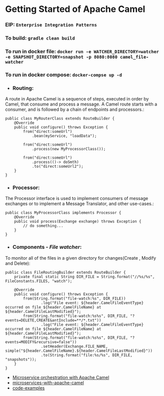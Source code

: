 # Getting Started of Apache Camel
### EIP: ```Enterprise Integration Patterns```
### To build: ```gradle clean build```
### To run in docker file: ```docker run -e WATCHER_DIRECTORY=watcher -e SNAPSHOT_DIRECTORY=snapshot -p 8080:8080 camel_file-watcher```
### To run in docker compose: ```docker-compse up -d```
* ### Routing:
A route in Apache Camel is a sequence of steps, executed in order by Camel, that consume and process a message. A Camel route starts with a consumer, and is followed by a chain of endpoints and processors.:
``` #properties
public class MyRouterClass extends RouteBuilder {
    @Override
    public void configure() throws Exception {
        from("direct:someUrl")
            .bean(myService, "loadData");

        from("direct:someUrl")
            .process(new MyProcessorClass());

        from("direct:someUrl")
            .process(()-> doSmth)
            .to("direct:someUrl2");
    }
}
``` 
* ### Processor:
The Processor interface is used to implement consumers of message exchanges or to implement a Message Translator, and other use-cases.:
``` #properties
public class MyProcessorClass implements Processor {
    @Override
    public void process(Exchange exchange) throws Exception {
        // do something...
    }
}
``` 
* ### Components - <i>File watcher</i>:
To monitor all of the files in a given directory for changes(Create , Modify and Delete):
``` #properties
public class FileRoutingBuilder extends RouteBuilder {
    private final static String DIR_FILE = String.format("//%s/%s", FileConstants.FILES, "watch");

    @Override
    public void configure() throws Exception {
        from(String.format("file-watch:%s", DIR_FILE))
                .log("File event: ${header.CamelFileEventType} occurred on file ${header.CamelFileName} at ${header.CamelFileLastModified}");
        from(String.format("file-watch:%s%s", DIR_FILE, "?events=DELETE,CREATE&antInclude=**/*.txt"))
                .log("File event: ${header.CamelFileEventType} occurred on file ${header.CamelFileName} at ${header.CamelFileLastModified}");
        from(String.format("file-watch:%s%s", DIR_FILE, "?events=MODIFY&recursive=false"))
                .setHeader(Exchange.FILE_NAME, simple("${header.CamelFileName}.${header.CamelFileLastModified}"))
                .to(String.format("file:%s/%s", DIR_FILE, "snapshots"));
    }
}
``` 
* [Microservice orchestration with Apache Camel](https://har-d.medium.com/microservice-orchestration-with-apache-camel-15ae9d108ba)
* [microservices-with-apache-camel](https://dzone.com/articles/microservices-with-apache-camel)
* [code-examples](https://github.com/thombergs/code-examples/tree/master)
